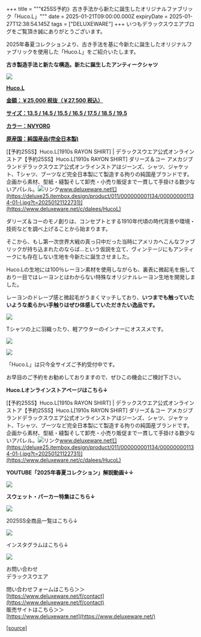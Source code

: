 +++
title = """《25SS予約》古き手法から新たに誕生したオリジナルファブリック「Huco.L」"""
date = 2025-01-21T09:00:00.000Z
expiryDate = 2025-01-27T12:38:54.145Z
tags = ["DELUXEWARE"]
+++
いつもデラックスウエアブログをご覧頂き誠にありがとうございます。

2025年春夏コレクションより、古き手法を基に今新たに誕生したオリジナルファブリックを使用した「Huco.L」をご紹介いたします。

**古き製造手法と新たな構造。新たに誕生したアンティークシャツ**

[![](https://stat.ameba.jp/user_images/20250121/15/deluxeware/ea/10/j/o0800080015535576843.jpg)](https://stat.ameba.jp/user_images/20250121/15/deluxeware/ea/10/j/o0800080015535576843.jpg)

**[Huco.L](https://www.deluxeware.net/c/dalees/HucoL)**

**[金額：￥25,000 税抜（￥27,500 税込）](https://www.deluxeware.net/c/dalees/HucoL)**

**[サイズ：13.5 / 14.5 / 15.5 / 16.5 / 17.5 / 18.5 / 19.5](https://www.deluxeware.net/c/dalees/HucoL)**

**[カラー：NVYORG](https://www.deluxeware.net/c/dalees/HucoL)**

**[原産国：純国産品(完全日本製)](https://www.deluxeware.net/c/dalees/HucoL)**

[【予約25SS】Huco.L\[1910s RAYON SHIRT\] | デラックスウエア公式オンラインストア【予約25SS】Huco.L\[1910s RAYON SHIRT\] ダリーズ＆コー アメカジブランドデラックスウエア公式オンラインストアはジーンズ、シャツ、ジャケット、Tシャツ、ブーツなど完全日本製にて製造する拘りの純国産ブランドです。企画から素材、型紙・縫製そして卸売・小売り販促まで一貫して手掛ける数少ないアパレル。![リンク](https://c.stat100.ameba.jp/ameblo/symbols/v3.20.0/svg/gray/editor_link.svg)www.deluxeware.net![](https://deluxe25.itembox.design/product/011/000000001134/000000001134-01-l.jpg?t=20250121122731)](https://www.deluxeware.net/c/dalees/HucoL)

ダリーズ＆コーのモノ創りは、コンセプトとする1910年代頃の時代背景や環境・技術などを調べ上げることから始まります。

そこから、もし第一次世界大戦の真っ只中だった当時にアメリカへこんなファブリックが持ち込まれたのならば…という仮説を立て、ヴィンテージにもアンティークにも存在しない生地を今新たに誕生させました。

Huco.Lの生地には100％レーヨン素材を使用しながらも、裏表に微起毛を施しており一目ではレーヨンとはわからない特殊なオリジナルレーヨン生地を開発しました。

レーヨンのドレープ感と微起毛がうまくマッチしており、**いつまでも触っていたいような柔らかい手触りはぜひ体感していただきたい逸品です。**

[![](https://stat.ameba.jp/user_images/20250121/15/deluxeware/aa/1d/j/o0800080015535579210.jpg)](https://stat.ameba.jp/user_images/20250121/15/deluxeware/aa/1d/j/o0800080015535579210.jpg)

Tシャツの上に羽織ったり、軽アウターのインナーにオススメです。

[![](https://stat.ameba.jp/user_images/20250121/15/deluxeware/be/ab/j/o0800080015535580811.jpg)](https://stat.ameba.jp/user_images/20250121/15/deluxeware/be/ab/j/o0800080015535580811.jpg)

[![](https://stat.ameba.jp/user_images/20250121/15/deluxeware/28/b1/j/o0800100015535580809.jpg)](https://stat.ameba.jp/user_images/20250121/15/deluxeware/28/b1/j/o0800100015535580809.jpg)

「Huco.L」は只今全サイズご予約受付中です。

お早目のご予約をお勧めしておりますので、ぜひこの機会にご検討下さい。

**Huco.Lオンラインストアページはこちら↓**

[【予約25SS】Huco.L\[1910s RAYON SHIRT\] | デラックスウエア公式オンラインストア【予約25SS】Huco.L\[1910s RAYON SHIRT\] ダリーズ＆コー アメカジブランドデラックスウエア公式オンラインストアはジーンズ、シャツ、ジャケット、Tシャツ、ブーツなど完全日本製にて製造する拘りの純国産ブランドです。企画から素材、型紙・縫製そして卸売・小売り販促まで一貫して手掛ける数少ないアパレル。![リンク](https://c.stat100.ameba.jp/ameblo/symbols/v3.20.0/svg/gray/editor_link.svg)www.deluxeware.net![](https://deluxe25.itembox.design/product/011/000000001134/000000001134-01-l.jpg?t=20250121122731)](https://www.deluxeware.net/c/dalees/HucoL)

**YOUTUBE「2025年春夏コレクション」解説動画↓↓**

**[![](https://stat.ameba.jp/user_images/20250108/16/deluxeware/ac/cf/j/o1200050015530951038.jpg?caw=800)](https://www.youtube.com/playlist?list=PLmcuUjZ67rhnclr762_W-zDg7FyyrNvqF)**

**スウェット・パーカー特集はこちら↓**

[![](https://stat.ameba.jp/user_images/20250120/17/deluxeware/7f/2c/j/o1200050015535259494.jpg?caw=800)](https://www.deluxeware.net/c/sweathoodie)

2025SS全商品一覧はこちら↓

[![](https://stat.ameba.jp/user_images/20250114/17/deluxeware/cf/2d/j/o1200050015533133265.jpg?caw=800)](https://www.deluxeware.net/c/2025SSreserve)

インスタグラムはこちら↓

[![](https://stat.ameba.jp/user_images/20240315/15/deluxeware/04/7f/j/o0800026015413271803.jpg?caw=800)](https://www.instagram.com/deluxeware/?hl=ja)

お問い合わせ  
デラックスウエア

問い合わせフォームはこちら＞＞  
[https://www.deluxeware.net/f/contact](https://www.deluxeware.net/f/contact)  
販売サイトはこちら＞＞  
[https://www.deluxeware.net](https://www.deluxeware.net/)

[[source]](https://ameblo.jp/deluxeware/entry-12883309777.html)
